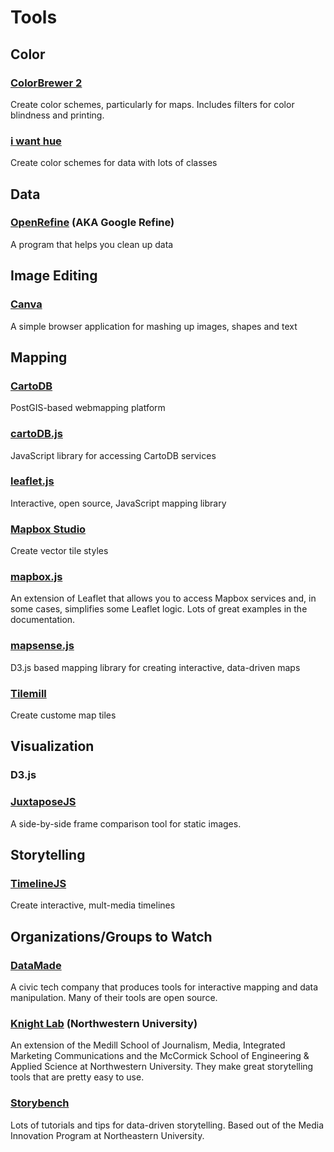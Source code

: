 # Tools

## Color

### [ColorBrewer 2](http://colorbrewer2.org/)

Create color schemes, particularly for maps. Includes filters for color blindness and printing.

### [i want hue](http://tools.medialab.sciences-po.fr/iwanthue/)

Create color schemes for data with lots of classes

## Data

### [OpenRefine](http://openrefine.org/) (AKA Google Refine)

A program that helps you clean up data

## Image Editing

### [Canva](https://www.canva.com/)

A simple browser application for mashing up images, shapes and text

## Mapping

### [CartoDB](https://cartodb.com/)

PostGIS-based webmapping platform

### [cartoDB.js](http://docs.cartodb.com/cartodb-platform/cartodb-js.html)

JavaScript library for accessing CartoDB services

### [leaflet.js](http://leafletjs.com/)

Interactive, open source, JavaScript mapping library

### [Mapbox Studio](https://www.mapbox.com/mapbox-studio)

Create vector tile styles

### [mapbox.js](https://www.mapbox.com/mapbox.js/api/v2.2.1/)

An extension of Leaflet that allows you to access Mapbox services and, in some cases, simplifies some Leaflet logic. Lots of great examples in the documentation.

### [mapsense.js](http://www.mapsense.co/developer/)

D3.js based mapping library for creating interactive, data-driven maps

### [Tilemill](https://www.mapbox.com/tilemill/)

Create custome map tiles

## Visualization

### D3.js

### [JuxtaposeJS](https://juxtapose.knightlab.com/)

A side-by-side frame comparison tool for static images.

## Storytelling

### [TimelineJS](http://timeline.knightlab.com/)

Create interactive, mult-media timelines

## Organizations/Groups to Watch

### [DataMade](http://datamade.us/)

A civic tech company that produces tools for interactive mapping and data manipulation. Many of their tools are open source.

### [Knight Lab](http://knightlab.northwestern.edu/) (Northwestern University)

An extension of the Medill School of Journalism, Media, Integrated Marketing Communications and the McCormick School of Engineering & Applied Science at Northwestern University. They make great storytelling tools that are pretty easy to use.

### [Storybench](http://www.storybench.org/)

Lots of tutorials and tips for data-driven storytelling. Based out of the Media Innovation Program at Northeastern University.

